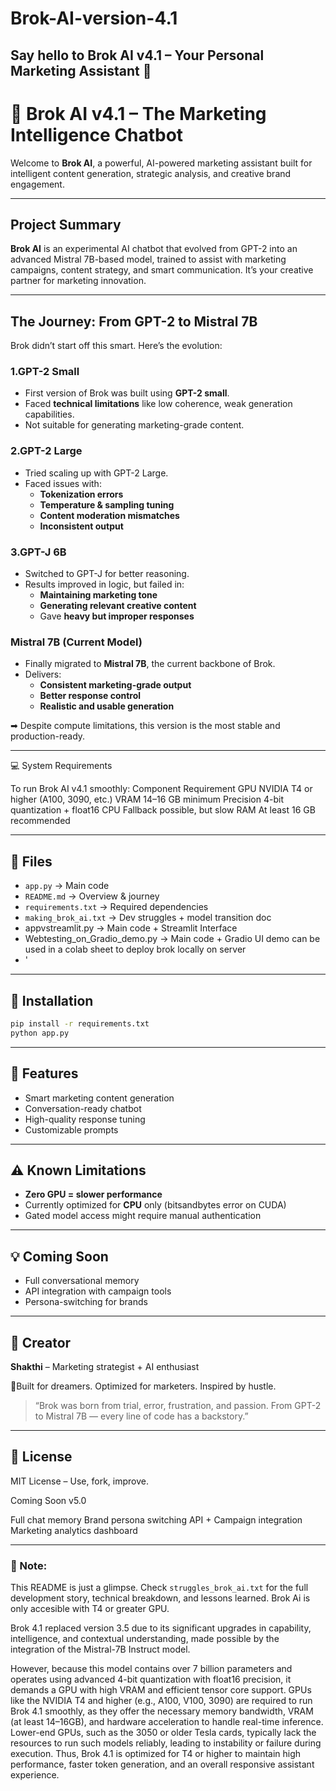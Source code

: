 # Brok-AI-version-4.1
Say hello to Brok AI v4.1 – Your Personal Marketing Assistant 🤖
---
# 🤖 Brok AI v4.1 – The Marketing Intelligence Chatbot

Welcome to **Brok AI**, a powerful, AI-powered marketing assistant built for intelligent content generation, strategic analysis, and creative brand engagement.

---

##  Project Summary
**Brok AI** is an experimental AI chatbot that evolved from GPT-2 into an advanced Mistral 7B-based model, trained to assist with marketing campaigns, content strategy, and smart communication. It’s your creative partner for marketing innovation.

---

##  The Journey: From GPT-2 to Mistral 7B

Brok didn’t start off this smart. Here’s the evolution:

### 1.GPT-2 Small
- First version of Brok was built using **GPT-2 small**.
- Faced **technical limitations** like low coherence, weak generation capabilities.
- Not suitable for generating marketing-grade content.

### 2.GPT-2 Large
- Tried scaling up with GPT-2 Large.
- Faced issues with:
  - **Tokenization errors**
  - **Temperature & sampling tuning**
  - **Content moderation mismatches**
  - **Inconsistent output**

### 3.GPT-J 6B
- Switched to GPT-J for better reasoning.
- Results improved in logic, but failed in:
  - **Maintaining marketing tone**
  - **Generating relevant creative content**
  - Gave **heavy but improper responses**

###  Mistral 7B (Current Model)
- Finally migrated to **Mistral 7B**, the current backbone of Brok.
- Delivers:
  - **Consistent marketing-grade output**
  - **Better response control**
  - **Realistic and usable generation**

➡ Despite compute limitations, this version is the most stable and production-ready.

---

💻 System Requirements

To run Brok AI v4.1 smoothly:
Component	Requirement
GPU	NVIDIA T4 or higher (A100, 3090, etc.)
VRAM	14–16 GB minimum
Precision	4-bit quantization + float16
CPU	Fallback possible, but slow
RAM	At least 16 GB recommended

---

## 📁 Files
- `app.py` → Main code 
- `README.md` → Overview & journey
- `requirements.txt` → Required dependencies
- `making_brok_ai.txt` → Dev struggles + model transition doc
- appvstreamlit.py → Main code + Streamlit Interface
- Webtesting_on_Gradio_demo.py → Main code + Gradio UI demo can be used in a colab sheet to deploy brok locally on server 
- '

---

## 🔧 Installation
```bash
pip install -r requirements.txt
python app.py
```

---

## 🧪 Features
- Smart marketing content generation
- Conversation-ready chatbot
- High-quality response tuning
- Customizable prompts

---

## ⚠️ Known Limitations
- **Zero GPU = slower performance**
- Currently optimized for **CPU** only (bitsandbytes error on CUDA)
- Gated model access might require manual authentication

---

## 💡 Coming Soon
- Full conversational memory
- API integration with campaign tools
- Persona-switching for brands

---

## 📣 Creator
**Shakthi** – Marketing strategist + AI enthusiast

📍Built for dreamers. Optimized for marketers. Inspired by hustle.

> “Brok was born from trial, error, frustration, and passion. From GPT-2 to Mistral 7B — every line of code has a backstory.”

---

## 🤝 License
MIT License – Use, fork, improve.

 Coming Soon v5.0 

 Full chat memory
Brand persona switching
API + Campaign integration
Marketing analytics dashboard

---

### 📌 Note:

This README is just a glimpse. Check `struggles_brok_ai.txt` for the full development story, technical breakdown, and lessons learned.
Brok Ai is only accesible with T4 or greater GPU.

Brok 4.1 replaced version 3.5 due to its significant upgrades in capability, intelligence, and contextual understanding, made possible by the integration of the Mistral-7B Instruct model.

However, because this model contains over 7 billion parameters and operates using advanced 4-bit quantization with float16 precision, 
it demands a GPU with high VRAM and efficient tensor core support. GPUs like the NVIDIA T4 and higher (e.g., A100, V100, 3090) are required to run Brok 4.1 smoothly, 
as they offer the necessary memory bandwidth, VRAM (at least 14–16GB), and hardware acceleration to handle real-time inference. Lower-end GPUs, such as the 3050 or older Tesla cards, 
typically lack the resources to run such models reliably, leading to instability or failure during execution.
Thus, Brok 4.1 is optimized for T4 or higher to maintain high performance, faster token generation, and an overall responsive assistant experience.
